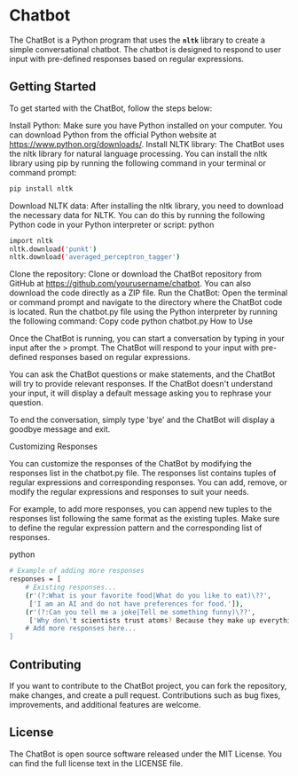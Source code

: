 # Chatbot #

The ChatBot is a Python program that uses the **`nltk`** library to create a simple conversational chatbot. The chatbot is designed to respond to user input with pre-defined responses based on regular expressions.

## Getting Started

To get started with the ChatBot, follow the steps below:

Install Python: Make sure you have Python installed on your computer. You can download Python from the official Python website at https://www.python.org/downloads/.
Install NLTK library: The ChatBot uses the nltk library for natural language processing. You can install the nltk library using pip by running the following command in your terminal or command prompt:
```bash
pip install nltk
```
Download NLTK data: After installing the nltk library, you need to download the necessary data for NLTK. You can do this by running the following Python code in your Python interpreter or script:
python
```bash
import nltk
nltk.download('punkt')
nltk.download('averaged_perceptron_tagger')
```
Clone the repository: Clone or download the ChatBot repository from GitHub at https://github.com/yourusername/chatbot. You can also download the code directly as a ZIP file.
Run the ChatBot: Open the terminal or command prompt and navigate to the directory where the ChatBot code is located. Run the chatbot.py file using the Python interpreter by running the following command:
Copy code
python chatbot.py
How to Use

Once the ChatBot is running, you can start a conversation by typing in your input after the > prompt. The ChatBot will respond to your input with pre-defined responses based on regular expressions.

You can ask the ChatBot questions or make statements, and the ChatBot will try to provide relevant responses. If the ChatBot doesn't understand your input, it will display a default message asking you to rephrase your question.

To end the conversation, simply type 'bye' and the ChatBot will display a goodbye message and exit.

Customizing Responses

You can customize the responses of the ChatBot by modifying the responses list in the chatbot.py file. The responses list contains tuples of regular expressions and corresponding responses. You can add, remove, or modify the regular expressions and responses to suit your needs.

For example, to add more responses, you can append new tuples to the responses list following the same format as the existing tuples. Make sure to define the regular expression pattern and the corresponding list of responses.

python
```bash
# Example of adding more responses
responses = [
    # Existing responses...
    (r'(?:What is your favorite food|What do you like to eat)\??',
     ['I am an AI and do not have preferences for food.']),
    (r'(?:Can you tell me a joke|Tell me something funny)\??',
     ['Why don\'t scientists trust atoms? Because they make up everything!'])
    # Add more responses here...
]
```
## Contributing

If you want to contribute to the ChatBot project, you can fork the repository, make changes, and create a pull request. Contributions such as bug fixes, improvements, and additional features are welcome.

## License

The ChatBot is open source software released under the MIT License. You can find the full license text in the LICENSE file.
